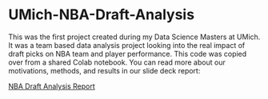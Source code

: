 # UMich-NBA-Draft-Analysis

This was the first project created during my Data Science Masters at UMich. It was a team based data analysis project looking into the real impact of draft picks on NBA team and player performance. This code was copied over from a shared Colab notebook. You can read more about our motivations, methods, and results in our slide deck report:

[NBA Draft Analysis Report](NBA_Report.pdf)
